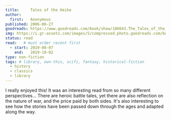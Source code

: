 ```yaml
---
title:     Tales of the Heike
author: 
  first:   Anonymous
published: 2006-06-27 
goodreads: https://www.goodreads.com/book/show/186643.The_Tales_of_the_Heike
img: https://i.gr-assets.com/images/S/compressed.photo.goodreads.com/books/1348779762l/186643.jpg
status: read
read:   # must order recent first
  - start: 2019-08-07 
    end:   2019-10-02
type: non-fiction
tags: # library, own-this, scifi, fantasy, historical-fiction
  - history
  - classics
  - library
---
```


I really enjoyed this! It was an interesting read from so many different perspectives... There are heroic battle tales, yet there are also reflection on the nature of war, and the price paid by both sides. It's also interesting to see how the stories have been passed down through the ages and adapted along the way.